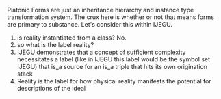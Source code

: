 Platonic Forms are just an inheritance hierarchy and instance type transformation system. The crux here is whether or not that means forms are primary to substance. Let's consider this within IJEGU.

1) is reality instantiated from a class? No.
2) so what is the label reality?
3) IJEGU demonstrates that a concept of sufficient complexity necessitates a label (like in IJEGU this label would be the symbol set IJEGU) that is_a source for an is_a triple that hits its own origination stack
4) Reality is the label for how physical reality manifests the potential for descriptions of the ideal
